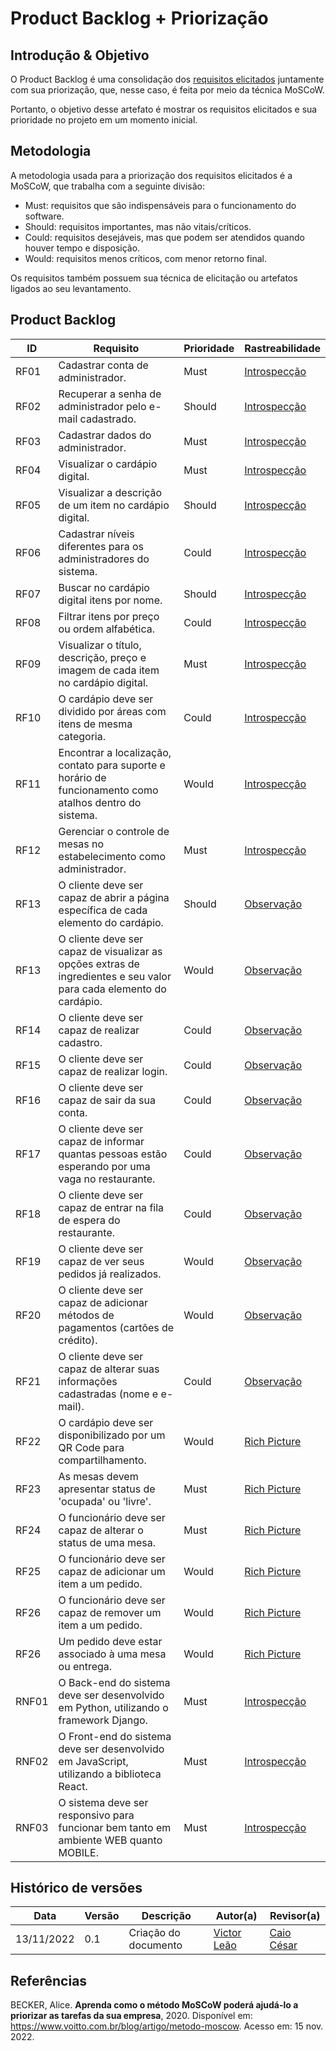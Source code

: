 # Product Backlog + Priorização

## Introdução & Objetivo

O Product Backlog é uma consolidação dos [requisitos elicitados](https://unbarqdsw2022-2.github.io/2022.2_G5_SoftSteakHouse/#/Base/AbordagemNaoEspecifica/Requisitos) juntamente com sua priorização, que, nesse caso, é feita por meio da técnica MoSCoW.

Portanto, o objetivo desse artefato é mostrar os requisitos elicitados e sua prioridade no projeto em um momento inicial.

## Metodologia

A metodologia usada para a priorização dos requisitos elicitados é a MoSCoW, que trabalha com a seguinte divisão:

- Must: requisitos que são indispensáveis para o funcionamento do software.
- Should: requisitos importantes, mas não vitais/críticos.
- Could: requisitos desejáveis, mas que podem ser atendidos quando houver tempo e disposição.
- Would: requisitos menos críticos, com menor retorno final.

Os requisitos também possuem sua técnica de elicitação ou artefatos ligados ao seu levantamento. 

## Product Backlog

| ID | Requisito | Prioridade | Rastreabilidade |
| -- | --------- | ---------- | --------------- |
| RF01 | Cadastrar conta de administrador. | Must | [Introspecção](https://unbarqdsw2022-2.github.io/2022.2_G5_SoftSteakHouse/#/Base/AbordagemNaoEspecifica/Requisitos) |
| RF02 | Recuperar a senha de administrador pelo e-mail cadastrado. | Should | [Introspecção](https://unbarqdsw2022-2.github.io/2022.2_G5_SoftSteakHouse/#/Base/AbordagemNaoEspecifica/Requisitos) |
| RF03 | Cadastrar dados do administrador. | Must | [Introspecção](https://unbarqdsw2022-2.github.io/2022.2_G5_SoftSteakHouse/#/Base/AbordagemNaoEspecifica/Requisitos) |
| RF04 | Visualizar o cardápio digital. | Must | [Introspecção](https://unbarqdsw2022-2.github.io/2022.2_G5_SoftSteakHouse/#/Base/AbordagemNaoEspecifica/Requisitos) |
| RF05 | Visualizar a descrição de um item no cardápio digital. | Should | [Introspecção](https://unbarqdsw2022-2.github.io/2022.2_G5_SoftSteakHouse/#/Base/AbordagemNaoEspecifica/Requisitos) |
| RF06 | Cadastrar níveis diferentes para os administradores do sistema. | Could | [Introspecção](https://unbarqdsw2022-2.github.io/2022.2_G5_SoftSteakHouse/#/Base/AbordagemNaoEspecifica/Requisitos) |
| RF07 | Buscar no cardápio digital itens por nome. | Should | [Introspecção](https://unbarqdsw2022-2.github.io/2022.2_G5_SoftSteakHouse/#/Base/AbordagemNaoEspecifica/Requisitos) |
| RF08 | Filtrar itens por preço ou ordem alfabética. | Could | [Introspecção](https://unbarqdsw2022-2.github.io/2022.2_G5_SoftSteakHouse/#/Base/AbordagemNaoEspecifica/Requisitos) |
| RF09 | Visualizar o título, descrição, preço e imagem de cada item no cardápio digital. | Must | [Introspecção](https://unbarqdsw2022-2.github.io/2022.2_G5_SoftSteakHouse/#/Base/AbordagemNaoEspecifica/Requisitos) |
| RF10 | O cardápio deve ser dividido por áreas com itens de mesma categoria. | Could | [Introspecção](https://unbarqdsw2022-2.github.io/2022.2_G5_SoftSteakHouse/#/Base/AbordagemNaoEspecifica/Requisitos) |
| RF11 | Encontrar a localização, contato para suporte e horário de funcionamento como atalhos dentro do sistema. | Would | [Introspecção](https://unbarqdsw2022-2.github.io/2022.2_G5_SoftSteakHouse/#/Base/AbordagemNaoEspecifica/Requisitos) |
| RF12 | Gerenciar o controle de mesas no estabelecimento como administrador. | Must | [Introspecção](https://unbarqdsw2022-2.github.io/2022.2_G5_SoftSteakHouse/#/Base/AbordagemNaoEspecifica/Requisitos) |
| RF13 | O cliente deve ser capaz de abrir a página específica de cada elemento do cardápio. | Should | [Observação](https://unbarqdsw2022-2.github.io/2022.2_G5_SoftSteakHouse/#/Base/AbordagemNaoEspecifica/Requisitos) |
| RF13 | O cliente deve ser capaz de visualizar as opções extras de ingredientes e seu valor para cada elemento do cardápio. | Would | [Observação](https://unbarqdsw2022-2.github.io/2022.2_G5_SoftSteakHouse/#/Base/AbordagemNaoEspecifica/Requisitos) |
| RF14 | O cliente deve ser capaz de realizar cadastro. | Could | [Observação](https://unbarqdsw2022-2.github.io/2022.2_G5_SoftSteakHouse/#/Base/AbordagemNaoEspecifica/Requisitos) |
| RF15 | O cliente deve ser capaz de realizar login. | Could | [Observação](https://unbarqdsw2022-2.github.io/2022.2_G5_SoftSteakHouse/#/Base/AbordagemNaoEspecifica/Requisitos) |
| RF16 | O cliente deve ser capaz de sair da sua conta. | Could | [Observação](https://unbarqdsw2022-2.github.io/2022.2_G5_SoftSteakHouse/#/Base/AbordagemNaoEspecifica/Requisitos) |
| RF17 | O cliente deve ser capaz de informar quantas pessoas estão esperando por uma vaga no restaurante. | Could | [Observação](https://unbarqdsw2022-2.github.io/2022.2_G5_SoftSteakHouse/#/Base/AbordagemNaoEspecifica/Requisitos) |
| RF18 | O cliente deve ser capaz de entrar na fila de espera do restaurante. | Could | [Observação](https://unbarqdsw2022-2.github.io/2022.2_G5_SoftSteakHouse/#/Base/AbordagemNaoEspecifica/Requisitos) |
| RF19 | O cliente deve ser capaz de ver seus pedidos já realizados. | Would | [Observação](https://unbarqdsw2022-2.github.io/2022.2_G5_SoftSteakHouse/#/Base/AbordagemNaoEspecifica/Requisitos) |
| RF20 | O cliente deve ser capaz de adicionar métodos de pagamentos (cartões de crédito). | Would | [Observação](https://unbarqdsw2022-2.github.io/2022.2_G5_SoftSteakHouse/#/Base/AbordagemNaoEspecifica/Requisitos) |
| RF21 | O cliente deve ser capaz de alterar suas informações cadastradas (nome e e-mail). | Could | [Observação](https://unbarqdsw2022-2.github.io/2022.2_G5_SoftSteakHouse/#/Base/AbordagemNaoEspecifica/Requisitos) |
| RF22 | O cardápio deve ser disponibilizado por um QR Code para compartilhamento. | Would | [Rich Picture](https://unbarqdsw2022-2.github.io/2022.2_G5_SoftSteakHouse/#/Base/AbordagemNaoEspecifica/RichPicture) |
| RF23 | As mesas devem apresentar status de 'ocupada' ou 'livre'. | Must | [Rich Picture](https://unbarqdsw2022-2.github.io/2022.2_G5_SoftSteakHouse/#/Base/AbordagemNaoEspecifica/RichPicture) |
| RF24 | O funcionário deve ser capaz de alterar o status de uma mesa. | Must | [Rich Picture](https://unbarqdsw2022-2.github.io/2022.2_G5_SoftSteakHouse/#/Base/AbordagemNaoEspecifica/RichPicture) |
| RF25 | O funcionário deve ser capaz de adicionar um item a um pedido. | Would | [Rich Picture](https://unbarqdsw2022-2.github.io/2022.2_G5_SoftSteakHouse/#/Base/AbordagemNaoEspecifica/RichPicture) |
| RF26 | O funcionário deve ser capaz de remover um item a um pedido. | Would | [Rich Picture](https://unbarqdsw2022-2.github.io/2022.2_G5_SoftSteakHouse/#/Base/AbordagemNaoEspecifica/RichPicture) |
| RF26 | Um pedido deve estar associado à uma mesa ou entrega. | Would | [Rich Picture](https://unbarqdsw2022-2.github.io/2022.2_G5_SoftSteakHouse/#/Base/AbordagemNaoEspecifica/RichPicture) |
| RNF01 | O Back-end do sistema deve ser desenvolvido em Python, utilizando o framework Django. | Must | [Introspecção](https://unbarqdsw2022-2.github.io/2022.2_G5_SoftSteakHouse/#/Base/AbordagemNaoEspecifica/Requisitos) |
| RNF02 | O Front-end do sistema deve ser desenvolvido em JavaScript, utilizando a biblioteca React. | Must | [Introspecção](https://unbarqdsw2022-2.github.io/2022.2_G5_SoftSteakHouse/#/Base/AbordagemNaoEspecifica/Requisitos) |
| RNF03 | O sistema deve ser responsivo para funcionar bem tanto em ambiente WEB quanto MOBILE. | Must | [Introspecção](https://unbarqdsw2022-2.github.io/2022.2_G5_SoftSteakHouse/#/Base/AbordagemNaoEspecifica/Requisitos) |

## Histórico de versões

|    Data    | Versão |      Descrição       |                   Autor(a)                    |                   Revisor(a)                    |
| ---------- | ------ | -------------------- | --------------------------------------------- | ----------------------------------------------- |
| 13/11/2022 |  0.1   | Criação do documento | [Victor Leão](https://github.com/victorleaoo) | [Caio César](https://github.com/oCaioOliveira) |

## Referências

BECKER, Alice. **Aprenda como o método MoSCoW poderá ajudá-lo a priorizar as tarefas da sua empresa**, 2020. Disponível em: https://www.voitto.com.br/blog/artigo/metodo-moscow. Acesso em: 15 nov. 2022.
